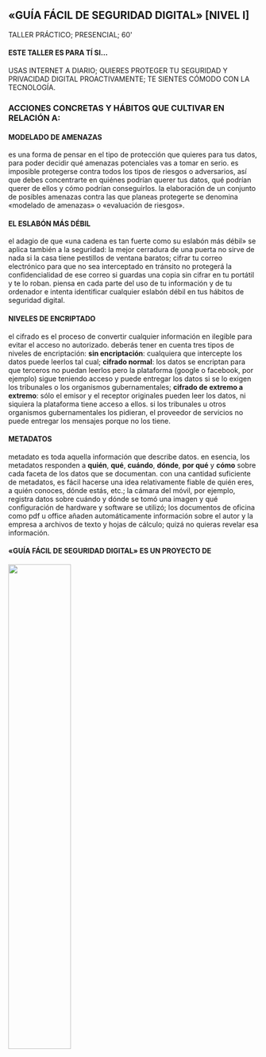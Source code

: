 ## «GUÍA FÁCIL DE SEGURIDAD DIGITAL» \[NIVEL I\]
TALLER PRÁCTICO; PRESENCIAL; 60'

#### ESTE TALLER ES PARA TÍ SI…

USAS INTERNET A DIARIO; QUIERES PROTEGER TU SEGURIDAD Y PRIVACIDAD DIGITAL PROACTIVAMENTE; TE SIENTES CÓMODO CON LA TECNOLOGÍA.

### ACCIONES CONCRETAS Y HÁBITOS QUE CULTIVAR EN RELACIÓN A:

#### MODELADO DE AMENAZAS

es una forma de pensar en el tipo de protección que quieres para tus datos, para poder decidir qué amenazas potenciales vas a tomar en serio. es imposible protegerse contra todos los tipos de riesgos o adversarios, así que debes concentrarte en quiénes podrían querer tus datos, qué podrían querer de ellos y cómo podrían conseguirlos. la elaboración de un conjunto de posibles amenazas contra las que planeas protegerte se denomina «modelado de amenazas» o «evaluación de riesgos».

#### EL ESLABÓN MÁS DÉBIL

el adagio de que «una cadena es tan fuerte como su eslabón más débil» se aplica también a la seguridad: la mejor cerradura de una puerta no sirve de nada si la casa tiene pestillos de ventana baratos; cifrar tu correo electrónico para que no sea interceptado en tránsito no protegerá la confidencialidad de ese correo si guardas una copia sin cifrar en tu portátil y te lo roban. piensa en cada parte del uso de tu información y de tu ordenador e intenta identificar cualquier eslabón débil en tus hábitos de seguridad digital.

#### NIVELES DE ENCRIPTADO

el cifrado es el proceso de convertir cualquier información en ilegible para evitar el acceso no autorizado. deberás tener en cuenta tres tipos de niveles de encriptación: **sin encriptación**: cualquiera que intercepte los datos puede leerlos tal cual; **cifrado normal**: los datos se encriptan para que terceros no puedan leerlos pero la plataforma (google o facebook, por ejemplo) sigue teniendo acceso y puede entregar los datos si se lo exigen los tribunales o los organismos gubernamentales; **cifrado de extremo a extremo**: sólo el emisor y el receptor originales pueden leer los datos, ni siquiera la plataforma tiene acceso a ellos. si los tribunales u otros organismos gubernamentales los pidieran, el proveedor de servicios no puede entregar los mensajes porque no los tiene.

#### METADATOS

metadato es toda aquella información que describe datos. en esencia, los metadatos responden a **quién**, **qué**, **cuándo**, **dónde**, **por qué** y **cómo** sobre cada faceta de los datos que se documentan. con una cantidad suficiente de metadatos, es fácil hacerse una idea relativamente fiable de quién eres, a quién conoces, dónde estás, etc.; la cámara del móvil, por ejemplo, registra datos sobre cuándo y dónde se tomó una imagen y qué configuración de hardware y software se utilizó; los documentos de oficina como pdf u office añaden automáticamente información sobre el autor y la empresa a archivos de texto y hojas de cálculo; quizá no quieras revelar esa información.

#### «GUÍA FÁCIL DE SEGURIDAD DIGITAL» ES UN PROYECTO DE
<img src="https://user-images.githubusercontent.com/70276705/158346294-612db22d-8a50-40c9-b93a-960dac9f0ad2.png" width=50% height="auto">

